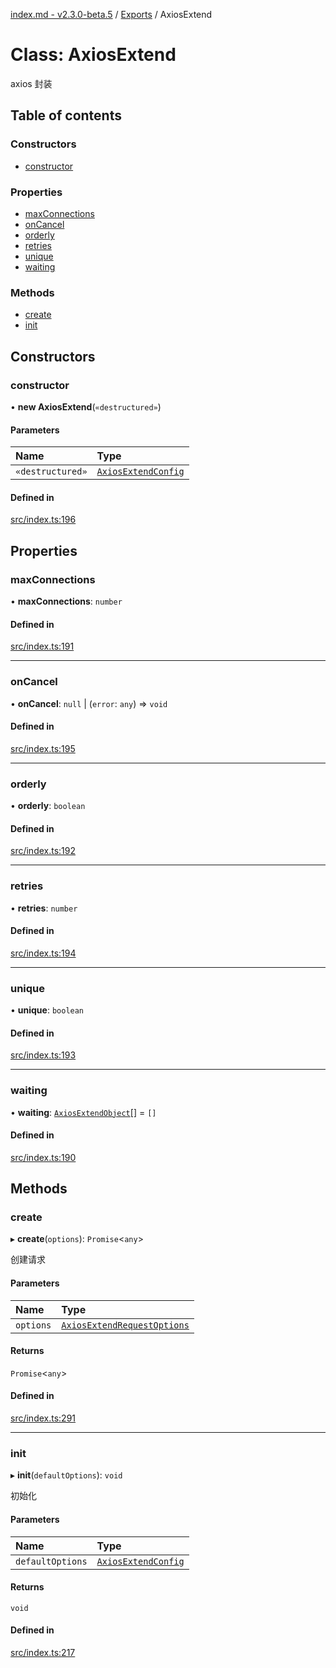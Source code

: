 [index.md - v2.3.0-beta.5](../README.md) / [Exports](../modules.md) / AxiosExtend

# Class: AxiosExtend

axios 封装

## Table of contents

### Constructors

- [constructor](AxiosExtend.md#constructor)

### Properties

- [maxConnections](AxiosExtend.md#maxconnections)
- [onCancel](AxiosExtend.md#oncancel)
- [orderly](AxiosExtend.md#orderly)
- [retries](AxiosExtend.md#retries)
- [unique](AxiosExtend.md#unique)
- [waiting](AxiosExtend.md#waiting)

### Methods

- [create](AxiosExtend.md#create)
- [init](AxiosExtend.md#init)

## Constructors

### constructor

• **new AxiosExtend**(`«destructured»`)

#### Parameters

| Name             | Type                                                      |
| :--------------- | :-------------------------------------------------------- |
| `«destructured»` | [`AxiosExtendConfig`](../interfaces/AxiosExtendConfig.md) |

#### Defined in

[src/index.ts:196](https://github.com/saqqdy/axios-ex/blob/c4edae2/src/index.ts#L196)

## Properties

### maxConnections

• **maxConnections**: `number`

#### Defined in

[src/index.ts:191](https://github.com/saqqdy/axios-ex/blob/c4edae2/src/index.ts#L191)

---

### onCancel

• **onCancel**: `null` \| (`error`: `any`) => `void`

#### Defined in

[src/index.ts:195](https://github.com/saqqdy/axios-ex/blob/c4edae2/src/index.ts#L195)

---

### orderly

• **orderly**: `boolean`

#### Defined in

[src/index.ts:192](https://github.com/saqqdy/axios-ex/blob/c4edae2/src/index.ts#L192)

---

### retries

• **retries**: `number`

#### Defined in

[src/index.ts:194](https://github.com/saqqdy/axios-ex/blob/c4edae2/src/index.ts#L194)

---

### unique

• **unique**: `boolean`

#### Defined in

[src/index.ts:193](https://github.com/saqqdy/axios-ex/blob/c4edae2/src/index.ts#L193)

---

### waiting

• **waiting**: [`AxiosExtendObject`](../interfaces/AxiosExtendObject.md)[] = `[]`

#### Defined in

[src/index.ts:190](https://github.com/saqqdy/axios-ex/blob/c4edae2/src/index.ts#L190)

## Methods

### create

▸ **create**(`options`): `Promise`<`any`\>

创建请求

#### Parameters

| Name      | Type                                                                      |
| :-------- | :------------------------------------------------------------------------ |
| `options` | [`AxiosExtendRequestOptions`](../interfaces/AxiosExtendRequestOptions.md) |

#### Returns

`Promise`<`any`\>

#### Defined in

[src/index.ts:291](https://github.com/saqqdy/axios-ex/blob/c4edae2/src/index.ts#L291)

---

### init

▸ **init**(`defaultOptions`): `void`

初始化

#### Parameters

| Name             | Type                                                      |
| :--------------- | :-------------------------------------------------------- |
| `defaultOptions` | [`AxiosExtendConfig`](../interfaces/AxiosExtendConfig.md) |

#### Returns

`void`

#### Defined in

[src/index.ts:217](https://github.com/saqqdy/axios-ex/blob/c4edae2/src/index.ts#L217)
